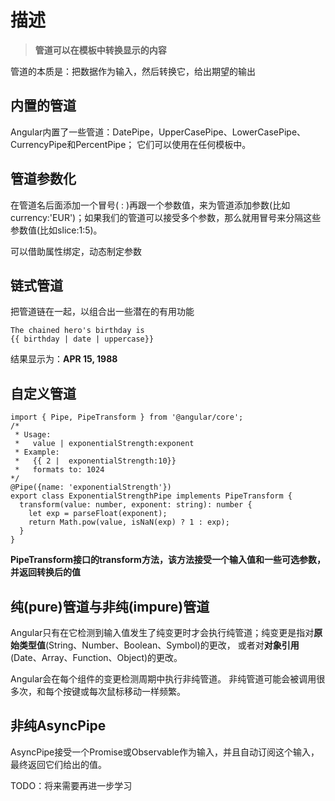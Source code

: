 # 描述 #

>  **管道可以在模板中转换显示的内容**

管道的本质是：把数据作为输入，然后转换它，给出期望的输出

## 内置的管道 ##

Angular内置了一些管道：DatePipe，UpperCasePipe、LowerCasePipe、CurrencyPipe和PercentPipe；
它们可以使用在任何模板中。

## 管道参数化 ##

在管道名后面添加一个冒号( : )再跟一个参数值，来为管道添加参数(比如currency:'EUR')；如果我们的管道可以接受多个参数，那么就用冒号来分隔这些参数值(比如slice:1:5)。

可以借助属性绑定，动态制定参数

## 链式管道 ##

把管道链在一起，以组合出一些潜在的有用功能
	
	The chained hero's birthday is
	{{ birthday | date | uppercase}}

结果显示为：**APR 15, 1988**

## 自定义管道 ##

	import { Pipe, PipeTransform } from '@angular/core';
	/*
	 * Usage:
	 *   value | exponentialStrength:exponent
	 * Example:
	 *   {{ 2 |  exponentialStrength:10}}
	 *   formats to: 1024
	*/
	@Pipe({name: 'exponentialStrength'})
	export class ExponentialStrengthPipe implements PipeTransform {
	  transform(value: number, exponent: string): number {
	    let exp = parseFloat(exponent);
	    return Math.pow(value, isNaN(exp) ? 1 : exp);
	  }
	}

**PipeTransform接口的transform方法，该方法接受一个输入值和一些可选参数，并返回转换后的值**

## 纯(pure)管道与非纯(impure)管道 ##

Angular只有在它检测到输入值发生了纯变更时才会执行纯管道；纯变更是指对**原始类型值**(String、Number、Boolean、Symbol)的更改， 或者对**对象引用**(Date、Array、Function、Object)的更改。

Angular会在每个组件的变更检测周期中执行非纯管道。 非纯管道可能会被调用很多次，和每个按键或每次鼠标移动一样频繁。

## 非纯AsyncPipe ##

AsyncPipe接受一个Promise或Observable作为输入，并且自动订阅这个输入，最终返回它们给出的值。

TODO：将来需要再进一步学习